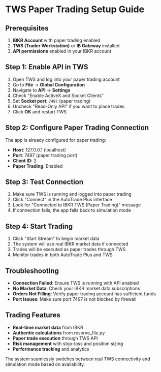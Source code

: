 # TWS Paper Trading Setup Guide

## Prerequisites
1. **IBKR Account** with paper trading enabled
2. **TWS (Trader Workstation)** or **IB Gateway** installed
3. **API permissions** enabled in your IBKR account

## Step 1: Enable API in TWS
1. Open TWS and log into your paper trading account
2. Go to **File** → **Global Configuration**
3. Navigate to **API** → **Settings**
4. Check "Enable ActiveX and Socket Clients"
5. Set **Socket port**: `7497` (paper trading)
6. Uncheck "Read-Only API" if you want to place trades
7. Click **OK** and restart TWS

## Step 2: Configure Paper Trading Connection
The app is already configured for paper trading:
- **Host**: 127.0.0.1 (localhost)
- **Port**: 7497 (paper trading port)
- **Client ID**: 2
- **Paper Trading**: Enabled

## Step 3: Test Connection
1. Make sure TWS is running and logged into paper trading
2. Click "Connect" in the AutoTrade Plus interface
3. Look for "Connected to IBKR TWS (Paper Trading)" message
4. If connection fails, the app falls back to simulation mode

## Step 4: Start Trading
1. Click "Start Stream" to begin market data
2. The system will use real IBKR market data if connected
3. Trades will be executed as paper trades through TWS
4. Monitor trades in both AutoTrade Plus and TWS

## Troubleshooting
- **Connection Failed**: Ensure TWS is running with API enabled
- **No Market Data**: Check your IBKR market data subscriptions
- **Orders Not Filling**: Verify paper trading account has sufficient funds
- **Port Issues**: Make sure port 7497 is not blocked by firewall

## Trading Features
- **Real-time market data** from IBKR
- **Authentic calculations** from reserve_file.py
- **Paper trade execution** through TWS API
- **Risk management** with stop-loss and position sizing
- **Performance tracking** and analytics

The system seamlessly switches between real TWS connectivity and simulation mode based on availability.